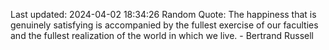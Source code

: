 Last updated: 2024-04-02 18:34:26
Random Quote: The happiness that is genuinely satisfying is accompanied by the fullest exercise of our faculties and the fullest realization of the world in which we live. - Bertrand Russell